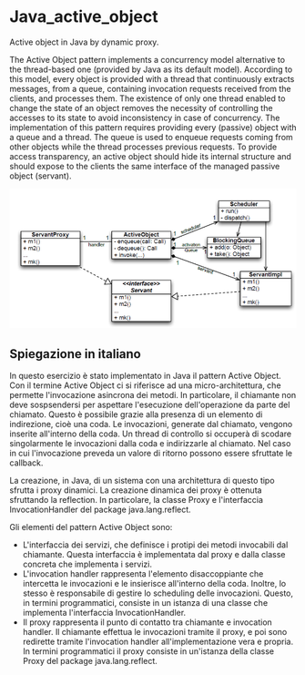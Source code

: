 # Java_active_object
Active object in Java by dynamic proxy.

The Active Object pattern implements a concurrency model alternative to the thread-based one (provided by Java as its default model). According to this model, every object is provided with a thread that continuously extracts messages, from a queue, containing invocation requests received from the clients, and processes them. The existence of only one thread enabled to change the state of an object removes the necessity of controlling the accesses to its state to avoid inconsistency in case of concurrency.
The implementation of this pattern requires providing every (passive) object with a queue and a thread. The queue is used to enqueue requests coming from other objects while the thread processes previous requests. To provide access transparency, an active object should hide its internal structure and should expose to the clients the same interface of the managed passive object (servant).

![alt text](https://github.com/iulianoroberto/Java_active_object/blob/main/Images/ClassDiagram.PNG)

## Spiegazione in italiano
In questo esercizio è stato implementato in Java il pattern Active Object. 
Con il termine Active Object ci si riferisce ad una micro-architettura, che permette l'invocazione asincrona dei metodi. In particolare, il chiamante non deve sospsendersi per aspettare l'esecuzione dell'operazione da parte del chiamato. Questo è possibile grazie alla presenza di un elemento di indirezione, cioè una coda. Le invocazioni, generate dal chiamato, vengono inserite all'interno della coda. Un thread di controllo si occuperà di scodare singolarmente le invocazioni dalla coda e indirizzarle al chiamato. Nel caso in cui l'invocazione preveda un valore di ritorno possono essere sfruttate le callback.

La creazione, in Java, di un sistema con una architettura di questo tipo sfrutta i proxy dinamici. 
La creazione dinamica dei proxy è ottenuta sfruttando la reflection. In particolare, la classe Proxy e l'interfaccia InvocationHandler del package java.lang.reflect.

Gli elementi del pattern Active Object sono:
- L'interfaccia dei servizi, che definisce i protipi dei metodi invocabili dal chiamante. Questa interfaccia è implementata dal proxy e dalla classe concreta che implementa i servizi.
- L'invocation handler rappresenta l'elemento disaccoppiante che intercetta le invocazioni e le insierisce all'interno della coda. Inoltre, lo stesso è responsabile di gestire lo scheduling delle invocazioni. Questo, in termini programmatici, consiste in un istanza di una classe che implementa l'interfaccia InvocationHandler.
- Il proxy rappresenta il punto di contatto tra chiamante e invocation handler. Il chiamante effettua le invocazioni tramite il proxy, e poi sono redirette tramite l'invocation handler all'implementazione vera e propria. In termini programmatici il proxy consiste in un'istanza della classe Proxy del package java.lang.reflect.

